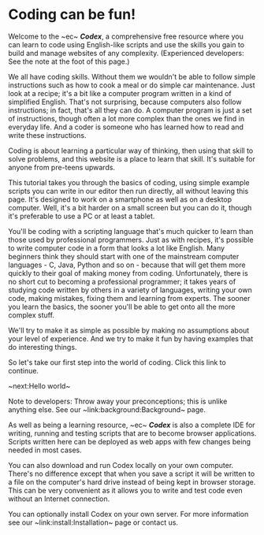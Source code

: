 # Coding can be fun! #
Welcome to the ~ec~ **_Codex_**, a comprehensive free resource where you can learn to code using English-like scripts and use the skills you gain to build and manage websites of any complexity. (Experienced developers: See the note at the foot of this page.)

We all have coding skills. Without them we wouldn't be able to follow simple instructions such as how to cook a meal or do simple car maintenance. Just look at a recipe; it's a bit like a computer program written in a kind of simplified English. That's not surprising, because computers also follow instructions; in fact, that's all they can do. A computer program is just a set of instructions, though often a lot more complex than the ones we find in everyday life. And a coder is someone who has learned how to read and write these instructions.

Coding is about learning a particular way of thinking, then using that skill to solve problems, and this website is a place to learn that skill. It's suitable for anyone from pre-teens upwards.

This tutorial takes you through the basics of coding, using simple example scripts you can write in our editor then run directly, all without leaving this page. It's designed to work on a smartphone as well as on a desktop computer. Well, it's a bit harder on a small screen but you can do it, though it's preferable to use a PC or at least a tablet.

You'll be coding with a scripting language that's much quicker to learn than those used by professional programmers. Just as with recipes, it's possible to write computer code in a form that looks a lot like English. Many beginners think they should start with one of the mainstream computer languages - C, Java, Python and so on - because that will get them more quickly to their goal of making money from coding. Unfortunately, there is no short cut to becoming a professional programmer; it takes years of studying code written by others in a variety of languages, writing your own code, making mistakes, fixing them and learning from experts. The sooner you learn the basics, the sooner you'll be able to get onto all the more complex stuff.

We'll try to make it as simple as possible by making no assumptions about your level of experience. And we try to make it fun by having examples that do interesting things.

So let's take our first step into the world of coding. Click this link to continue.

~next:Hello world~

Note to developers: Throw away your preconceptions; this is unlike anything else. See our ~link:background:Background~ page.

As well as being a learning resource, ~ec~ **_Codex_** is also a complete IDE for writing, running and testing scripts that are to become browser applications. Scripts written here can be deployed as web apps with few changes being needed in most cases.

You can also download and run Codex locally on your own computer. There's no difference except that when you save a script it will be written to a file on the computer's hard drive instead of being kept in browser storage. This can be very convenient as it allows you to write and test code even without an Internet connection.

You can optionally install Codex on your own server. For more information see our ~link:install:Installation~ page or contact us.
